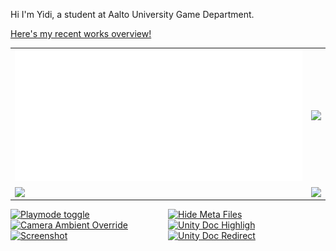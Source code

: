 <!-- ## Here's Yidi! -->

Hi I'm Yidi, a student at Aalto University Game Department.

[Here's my recent works overview!](https://maoyeedy.notion.site/Yidi-Mao-recent-works-overview-1e2ff91211db80849514c33400ccf5c7?pvs=4)


<!-- ![Maoyeedy's GitHub stats](https://github-readme-stats.vercel.app/api?username=Maoyeedy&custom_title=Github%20Stats&hide_rank=true&text_bold=false) -->

<!-- <img src="metrics.svg" width="50%" > -->
<table>
  <tr>
    <td>
      <a href="">
      <img src="metrics.plugin.isocalendar.half.svg" width="100%"/>
      </a>
    </td>
    <td>
      <a href="">
      <img src="https://github-readme-stats.vercel.app/api/wakatime?username=Yidi&api_domain=www.maoyeedy.com&custom_title=Wakapi%20Weekly%20Stats&hide=unknown,reg,asmdef&langs_count=10&layout=compact&hide_border=true" width="100%"/>
      <!-- <img src="metrics.plugin.wakatime.svg" width="100%"/> -->
      </a>
    </td>
  </tr>
  <tr>
    <td>
      <a href="https://github.com/anuraghazra/github-readme-stats">
      <img align="center" src="https://github-readme-stats.vercel.app/api/pin/?username=anuraghazra&repo=github-readme-stats&hide_border=true" width="100%"/>
      </a>
    </td>
    <td>
    <a href="https://github.com/anuraghazra/convoychat">
      <img align="center" src="https://github-readme-stats.vercel.app/api/pin/?username=anuraghazra&repo=convoychat&hide_border=true" width="100%"/>
    </a>
    </td>
  </tr>
  <!-- <tr>
      <td><a href="https://gist.github.com/Maoyeedy/0b372fc60cbe6a9f138841946652d30c"><img src="https://github-readme-stats.vercel.app/api/gist?id=0b372fc60cbe6a9f138841946652d30c&hide_border=true" alt="Gist Card"/></a></td>
      <td><a href="https://gist.github.com/Maoyeedy/48745760573afe5ceadc068fc3a37ecb"><img src="https://github-readme-stats.vercel.app/api/gist?id=48745760573afe5ceadc068fc3a37ecb&hide_border=true" alt="Gist Card"/></a></td>
  </tr> -->
</table>

<div style="width:50%; float:left;">

<a href="https://gist.github.com/Maoyeedy/0b372fc60cbe6a9f138841946652d30c">
<img src="https://github-readme-stats.vercel.app/api/gist?id=0b372fc60cbe6a9f138841946652d30c" alt="Playmode toggle"/>
</a>

<!-- <a href="https://gist.github.com/Maoyeedy/48745760573afe5ceadc068fc3a37ecb">
<img src="https://github-readme-stats.vercel.app/api/gist?id=48745760573afe5ceadc068fc3a37ecb" alt="Scene Autosave"/>
</a> -->

<a href="https://gist.github.com/Maoyeedy/a8d66b314dfe671a6a9336eb4a2d15ef">
<img src="https://github-readme-stats.vercel.app/api/gist?id=a8d66b314dfe671a6a9336eb4a2d15ef" alt="Camera Ambient Override"/>
</a>

<a href="https://gist.github.com/Maoyeedy/6e16e18ee3d9b31d657a972e87c3debf">
<img src="https://github-readme-stats.vercel.app/api/gist?id=6e16e18ee3d9b31d657a972e87c3debf" alt="Screenshot"/>
</a>

</div>
<div style="width:50%; float:right;">

<a href="https://gist.github.com/Maoyeedy/77551790e17397090b7268795654d3cf">
<img src="https://github-readme-stats.vercel.app/api/gist?id=77551790e17397090b7268795654d3cf" alt="Hide Meta Files"/>
</a>

<!-- <a href="https://gist.github.com/Maoyeedy/756d993b533e50265df4b581b238a39f">
<img src="https://github-readme-stats.vercel.app/api/gist?id=756d993b533e50265df4b581b238a39f" alt="Mixamo Renamer"/>
</a> -->

<a href="https://gist.github.com/Maoyeedy/f2e480747cb9a583de471cae4bf2bbf5">
<img src="https://github-readme-stats.vercel.app/api/gist?id=f2e480747cb9a583de471cae4bf2bbf5" alt="Unity Doc Highligh"/>
</a>

<a href="https://gist.github.com/Maoyeedy/3fce9550261e088d2c736b1d13954718">
<img src="https://github-readme-stats.vercel.app/api/gist?id=3fce9550261e088d2c736b1d13954718" alt="Unity Doc Redirect"/>
</a>

</div>

<div style="clear:both;"></div>
